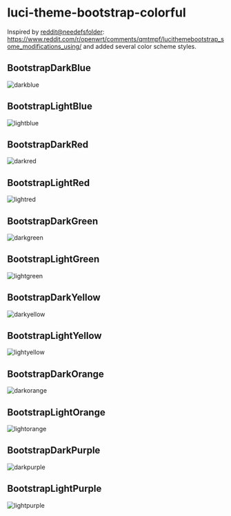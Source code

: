 # luci-theme-bootstrap-colorful
Inspired by [reddit@needefsfolder](https://www.reddit.com/user/needefsfolder/):  
https://www.reddit.com/r/openwrt/comments/qmtmpf/lucithemebootstrap_some_modifications_using/ and added several color scheme styles.

## BootstrapDarkBlue
![darkblue](imgs/darkblue.png)
## BootstrapLightBlue
![lightblue](imgs/lightblue.png)
## BootstrapDarkRed
![darkred](imgs/darkred.png)
## BootstrapLightRed
![lightred](imgs/lightred.png)
## BootstrapDarkGreen
![darkgreen](imgs/darkgreen.png)
## BootstrapLightGreen
![lightgreen](imgs/lightgreen.png)
## BootstrapDarkYellow
![darkyellow](imgs/darkyellow.png)
## BootstrapLightYellow
![lightyellow](imgs/lightyellow.png)
## BootstrapDarkOrange
![darkorange](imgs/darkorange.png)
## BootstrapLightOrange
![lightorange](imgs/lightorange.png)
## BootstrapDarkPurple
![darkpurple](imgs/darkpurple.png)
## BootstrapLightPurple
![lightpurple](imgs/lightpurple.png)
